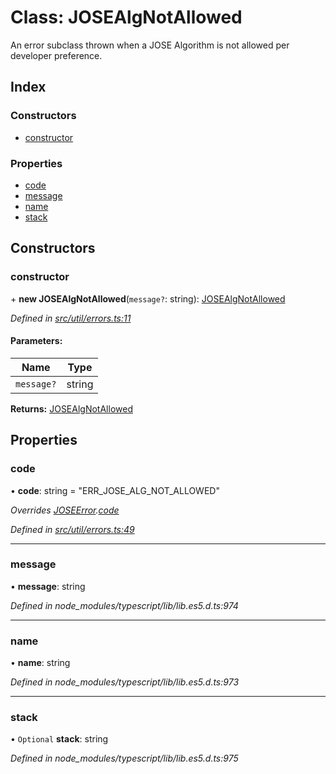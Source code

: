 # Class: JOSEAlgNotAllowed

An error subclass thrown when a JOSE Algorithm is not allowed per developer preference.

## Index

### Constructors

* [constructor](_util_errors_.josealgnotallowed.md#constructor)

### Properties

* [code](_util_errors_.josealgnotallowed.md#code)
* [message](_util_errors_.josealgnotallowed.md#message)
* [name](_util_errors_.josealgnotallowed.md#name)
* [stack](_util_errors_.josealgnotallowed.md#stack)

## Constructors

### constructor

\+ **new JOSEAlgNotAllowed**(`message?`: string): [JOSEAlgNotAllowed](_util_errors_.josealgnotallowed.md)

*Defined in [src/util/errors.ts:11](https://github.com/panva/jose/blob/v3.5.3/src/util/errors.ts#L11)*

#### Parameters:

Name | Type |
------ | ------ |
`message?` | string |

**Returns:** [JOSEAlgNotAllowed](_util_errors_.josealgnotallowed.md)

## Properties

### code

•  **code**: string = "ERR\_JOSE\_ALG\_NOT\_ALLOWED"

*Overrides [JOSEError](_util_errors_.joseerror.md).[code](_util_errors_.joseerror.md#code)*

*Defined in [src/util/errors.ts:49](https://github.com/panva/jose/blob/v3.5.3/src/util/errors.ts#L49)*

___

### message

•  **message**: string

*Defined in node_modules/typescript/lib/lib.es5.d.ts:974*

___

### name

•  **name**: string

*Defined in node_modules/typescript/lib/lib.es5.d.ts:973*

___

### stack

• `Optional` **stack**: string

*Defined in node_modules/typescript/lib/lib.es5.d.ts:975*
